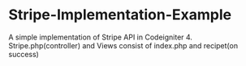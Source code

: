 # Stripe-Implementation-Example
A simple implementation of Stripe API in Codeigniter 4. <br>
Stripe.php(controller) and Views consist of index.php and recipet(on success)
